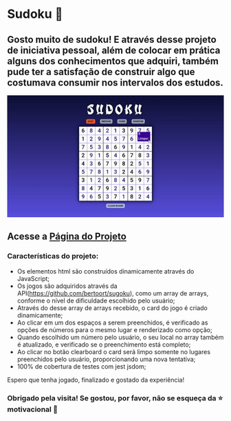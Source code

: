 # Sudoku  :pencil: 



##  Gosto muito de sudoku! E através desse projeto de iniciativa pessoal, além de colocar em prática alguns dos conhecimentos que adquiri, também pude ter a satisfação de construir algo que costumava consumir nos intervalos dos estudos.



<img src="./images/SUDOKU.gif"/> 

 
## Acesse a <a href="https://gonzagadavid.github.io/sudoku/">Página do Projeto<a>
 
### Características do projeto:

- Os elementos html são construídos dinamicamente através do JavaScript;
- Os jogos são adquiridos através da API(https://github.com/bertoort/sugoku), como um array de arrays, conforme o nível de dificuldade escolhido pelo usuário;
- Através do desse array de arrays recebido, o card do jogo é criado dinamicamente;
- Ao clicar em um dos espaços a serem preenchidos, é verificado as opções de números para o mesmo lugar e renderizado como opção;
- Quando escolhido um número pelo usuário, o seu local no array também é atualizado, e verificado se o preenchimento está completo;
- Ao clicar no botão clearboard o card será limpo somente no lugares preenchidos pelo usuário, proporcionando uma nova tentativa;
- 100% de cobertura de testes com jest jsdom;

Espero que tenha jogado, finalizado e gostado da experiência!

### Obrigado pela visita! Se gostou, por favor, não se esqueça da :star: motivacional :grimacing:
